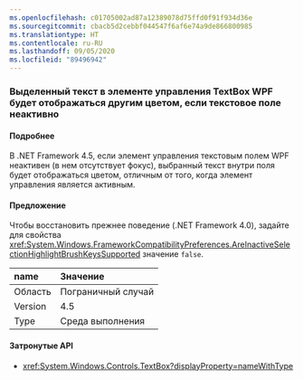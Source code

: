 ```yaml
---
ms.openlocfilehash: c01705002ad87a12389078d75ffd0f91f934d36e
ms.sourcegitcommit: cbacb5d2cebbf044547f6af6e74a9de866800985
ms.translationtype: HT
ms.contentlocale: ru-RU
ms.lasthandoff: 09/05/2020
ms.locfileid: "89496942"
---
```

### <a name="wpf-textbox-selected-text-appears-a-different-color-when-the-text-box-is-inactive"></a>Выделенный текст в элементе управления TextBox WPF будет отображаться другим цветом, если текстовое поле неактивно

#### <a name="details"></a>Подробнее

В .NET Framework 4.5, если элемент управления текстовым полем WPF неактивен (в нем отсутствует фокус), выбранный текст внутри поля будет отображаться цветом, отличным от того, когда элемент управления является активным.

#### <a name="suggestion"></a>Предложение

Чтобы восстановить прежнее поведение (.NET Framework 4.0), задайте для свойства <xref:System.Windows.FrameworkCompatibilityPreferences.AreInactiveSelectionHighlightBrushKeysSupported> значение <code>false</code>.

| name    | Значение       |
|:--------|:------------|
| Область   |Пограничный случай|
|Version|4.5|
|Type|Среда выполнения|

#### <a name="affected-apis"></a>Затронутые API

- <xref:System.Windows.Controls.TextBox?displayProperty=nameWithType>

<!--

#### Affected APIs

- `T:System.Windows.Controls.TextBox`

-->
